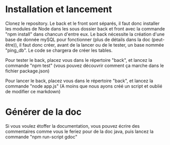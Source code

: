 # Installation et lancement

Clonez le repository.
Le back et le front sont séparés, il faut donc installer les modules de Node dans les sous dossier back et front avec la commande "npm install" dans chancun d'entre eux.
Le back nécessite la création d'une base de donnée mySQL pour fonctionner (plus de détails dans la doc (peut-être)), il faut donc créer, avant de la lancer ou de le tester, un base nommée "ping_db". Le code se chargera de créer les tables.

Pour tester le back, placez vous dans le répertoire "back", et lancez la commande "npm test"
(vous pouvez découvrir comment ça marche dans le fichier package.json)

Pour lancer le back, placez vous dans le répertoire "back", et lancez la commande "node app.js"
(A moins que nous ayons créé un script et oublié de modifier ce markdown)

# Générer de la doc

Si vous voulez étoffer la documentation, vous pouvez écrire des commentaires comme vous le feriez pour de la doc java, puis lancez la commande "npm run-script gdoc"